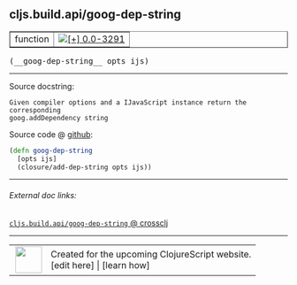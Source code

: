 ## cljs.build.api/goog-dep-string



 <table border="1">
<tr>
<td>function</td>
<td><a href="https://github.com/cljsinfo/cljs-api-docs/tree/0.0-3291"><img valign="middle" alt="[+] 0.0-3291" title="Added in 0.0-3291" src="https://img.shields.io/badge/+-0.0--3291-lightgrey.svg"></a> </td>
</tr>
</table>


 <samp>
(__goog-dep-string__ opts ijs)<br>
</samp>

---





Source docstring:

```
Given compiler options and a IJavaScript instance return the corresponding
goog.addDependency string
```


Source code @ [github](https://github.com/clojure/clojurescript/blob/r1.7.145/src/main/clojure/cljs/build/api.clj#L127-L131):

```clj
(defn goog-dep-string
  [opts ijs]
  (closure/add-dep-string opts ijs))
```

<!--
Repo - tag - source tree - lines:

 <pre>
clojurescript @ r1.7.145
└── src
    └── main
        └── clojure
            └── cljs
                └── build
                    └── <ins>[api.clj:127-131](https://github.com/clojure/clojurescript/blob/r1.7.145/src/main/clojure/cljs/build/api.clj#L127-L131)</ins>
</pre>

-->

---



###### External doc links:

[`cljs.build.api/goog-dep-string` @ crossclj](http://crossclj.info/fun/cljs.build.api/goog-dep-string.html)<br>

---

 <table>
<tr><td>
<img valign="middle" align="right" width="48px" src="http://i.imgur.com/Hi20huC.png">
</td><td>
Created for the upcoming ClojureScript website.<br>
[edit here] | [learn how]
</td></tr></table>

[edit here]:https://github.com/cljsinfo/cljs-api-docs/blob/master/cljsdoc/cljs.build.api/goog-dep-string.cljsdoc
[learn how]:https://github.com/cljsinfo/cljs-api-docs/wiki/cljsdoc-files

<!--

This information was too distracting to show to readers, but I'll leave it
commented here since it is helpful to:

- pretty-print the data used to generate this document
- and show how to retrieve that data



The API data for this symbol:

```clj
{:ns "cljs.build.api",
 :name "goog-dep-string",
 :signature ["[opts ijs]"],
 :history [["+" "0.0-3291"]],
 :type "function",
 :full-name-encode "cljs.build.api/goog-dep-string",
 :source {:code "(defn goog-dep-string\n  [opts ijs]\n  (closure/add-dep-string opts ijs))",
          :title "Source code",
          :repo "clojurescript",
          :tag "r1.7.145",
          :filename "src/main/clojure/cljs/build/api.clj",
          :lines [127 131]},
 :full-name "cljs.build.api/goog-dep-string",
 :docstring "Given compiler options and a IJavaScript instance return the corresponding\ngoog.addDependency string"}

```

Retrieve the API data for this symbol:

```clj
;; from Clojure REPL
(require '[clojure.edn :as edn])
(-> (slurp "https://raw.githubusercontent.com/cljsinfo/cljs-api-docs/catalog/cljs-api.edn")
    (edn/read-string)
    (get-in [:symbols "cljs.build.api/goog-dep-string"]))
```

-->
